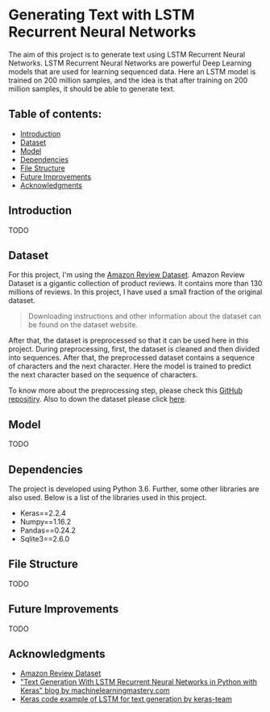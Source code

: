 # Generating Text with LSTM Recurrent Neural Networks

The aim of this project is to generate text using LSTM Recurrent Neural Networks. LSTM Recurrent Neural Networks are powerful Deep Learning models that are used for learning sequenced data. Here an LSTM model is trained on 200 million samples, and the idea is that after training on 200 million samples, it should be able to generate text. 

## Table of contents:
- [Introduction](#introduction)
- [Dataset](#dataset)
- [Model](#model)
- [Dependencies](#dependencies)
- [File Structure](#file-structure)
- [Future Improvements](#future-improvements)
- [Acknowledgments](#acknowledgments)

## Introduction

TODO


## Dataset

For this project, I'm using the [Amazon Review Dataset](https://s3.amazonaws.com/amazon-reviews-pds/readme.html). Amazon Review Dataset is a gigantic collection of product reviews. It contains more than 130 millions of reviews. In this project, I have used a small fraction of the original dataset.

> Downloading instructions and other information about the dataset can be found on the dataset website.

After that, the dataset is preprocessed so that it can be used here in this project. During preprocessing, first, the dataset is cleaned and then divided into sequences. After that, the preprocessed dataset contains a sequence of characters and the next character. Here the model is trained to predict the next character based on the sequence of characters.

To know more about the preprocessing step, please check this [GitHub repositiry](https://github.com/imdeepmind/AmazonReview-LanguageGenerationDataset). Also to down the dataset please click [here](https://www.kaggle.com/imdeepmind/language-generation-dataset-200m-samples/).

## Model

TODO

## Dependencies

The project is developed using Python 3.6. Further, some other libraries are also used. Below is a list of the libraries used in this project.
-	Keras==2.2.4
-	Numpy==1.16.2
-	Pandas==0.24.2
-	Sqlite3==2.6.0

## File Structure

TODO

## Future Improvements

TODO

## Acknowledgments
- [Amazon Review Dataset](https://s3.amazonaws.com/amazon-reviews-pds/readme.html)
- ["Text Generation With LSTM Recurrent Neural Networks in Python with Keras" blog by machinelearningmastery.com](https://machinelearningmastery.com/text-generation-lstm-recurrent-neural-networks-python-keras/)
- [Keras code example of LSTM for text generation by keras-team](https://github.com/fchollet/keras/blob/master/examples/lstm_text_generation.py)
